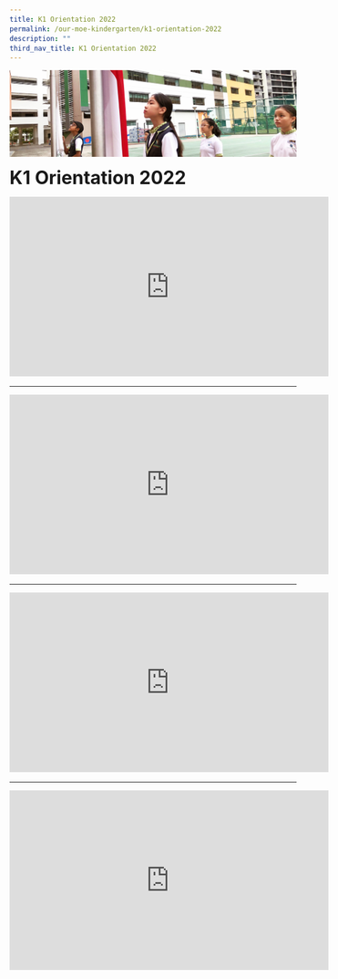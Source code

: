 ```yaml
---
title: K1 Orientation 2022
permalink: /our-moe-kindergarten/k1-orientation-2022
description: ""
third_nav_title: K1 Orientation 2022
---
```

![](/images/sub-banner.jpg)

**<font size=6>K1 Orientation 2022</font>**

<iframe width="560" height="315" src="https://www.youtube.com/embed/kWjJUzJCLOY" title="Welcome Address by Principal, Mr Hanafi" frameborder="0" allow="accelerometer; autoplay; clipboard-write; encrypted-media; gyroscope; picture-in-picture" allowfullscreen></iframe>

-----------

<iframe width="560" height="315" src="https://www.youtube.com/embed/tjZzCGtsydA" title="Our Learning Environment" frameborder="0" allow="accelerometer; autoplay; clipboard-write; encrypted-media; gyroscope; picture-in-picture" allowfullscreen></iframe>


-----------

<iframe width="560" height="315" src="https://www.youtube.com/embed/sJtwYIIiAT0" title="MK K1 2022 Orientation Briefing" frameborder="0" allow="accelerometer; autoplay; clipboard-write; encrypted-media; gyroscope; picture-in-picture" allowfullscreen></iframe>



-----------

<iframe width="560" height="315" src="https://www.youtube.com/embed/-IGMP9-5khY" title="KCare K1 2022 Orientation Briefing" frameborder="0" allow="accelerometer; autoplay; clipboard-write; encrypted-media; gyroscope; picture-in-picture" allowfullscreen></iframe>